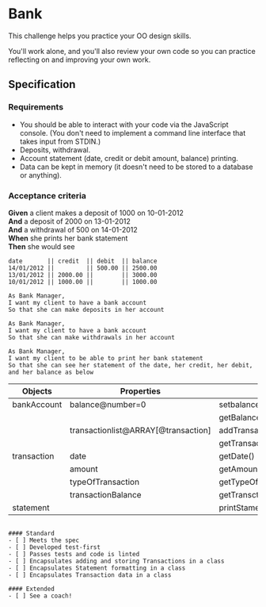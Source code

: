 # Bank

This challenge helps you practice your OO design skills.

You'll work alone, and you'll also review your own code so you can practice reflecting on and improving your own work.

## Specification

### Requirements

* You should be able to interact with your code via the JavaScript console.  (You don't need to implement a command line interface that takes input from STDIN.)
* Deposits, withdrawal.
* Account statement (date, credit or debit amount, balance) printing.
* Data can be kept in memory (it doesn't need to be stored to a database or anything).

### Acceptance criteria

**Given** a client makes a deposit of 1000 on 10-01-2012  
**And** a deposit of 2000 on 13-01-2012  
**And** a withdrawal of 500 on 14-01-2012  
**When** she prints her bank statement  
**Then** she would see

```
date       || credit  || debit  || balance
14/01/2012 ||         || 500.00 || 2500.00
13/01/2012 || 2000.00 ||        || 3000.00
10/01/2012 || 1000.00 ||        || 1000.00
```
```
As Bank Manager, 
I want my client to have a bank account
So that she can make deposits in her account  

As Bank Manager, 
I want my client to have a bank account
So that she can make withdrawals in her account

As Bank Manager,
I want my client to be able to print her bank statement 
So that she can see her statement of the date, her credit, her debit, and her balance as below  

```

| Objects     | Properties                          | Messages                      | Output  |
| ----------- | ----------------------------------- | ----------------------------- | ------- |
| bankAccount | balance@number=0                    | setbalance(credit,debit)      | @void   |
|             |                                     | getBalance()                  | @number |
|             | transactionlist@ARRAY[@transaction] | addTransactions(@transactins) |         |
|             |                                     | getTransactions()             | @array  |
| transaction | date                                | getDate()                     | @string |
|             | amount                              | getAmount()                   | @number |
|             | typeOfTransaction                   | getTypeOftransaction()        | @string |
|             | transactionBalance                  | getTransctionsBalance()       | @number |
| statement   |                                     | printStament(@transactions)   |         |


```

#### Standard
- [ ] Meets the spec
- [ ] Developed test-first
- [ ] Passes tests and code is linted
- [ ] Encapsulates adding and storing Transactions in a class
- [ ] Encapsulates Statement formatting in a class
- [ ] Encapsulates Transaction data in a class

#### Extended
- [ ] See a coach!
